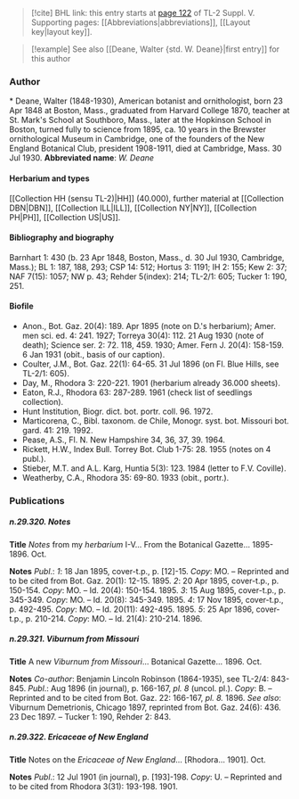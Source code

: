 > [!cite] BHL link: this entry starts at [page 122](https://www.biodiversitylibrary.org/page/33259168) of TL-2 Suppl. V.
> Supporting pages: [[Abbreviations|abbreviations]], [[Layout key|layout key]].

> [!example] See also [[Deane, Walter {std. W. Deane}|first entry]] for this author

### Author

\* Deane, Walter (1848-1930), American botanist and ornithologist, born 23 Apr 1848 at Boston, Mass., graduated from Harvard College 1870, teacher at St. Mark's School at Southboro, Mass., later at the Hopkinson School in Boston, turned fully to science from 1895, ca. 10 years in the Brewster ornithological Museum in Cambridge, one of the founders of the New England Botanical Club, president 1908-1911, died at Cambridge, Mass. 30 Jul 1930. 
**Abbreviated name**: *W. Deane*

#### Herbarium and types

[[Collection HH (sensu TL-2)|HH]] (40.000), further material at [[Collection DBN|DBN]], [[Collection ILL|ILL]], [[Collection NY|NY]], [[Collection PH|PH]], [[Collection US|US]].

#### Bibliography and biography

Barnhart 1: 430 (b. 23 Apr 1848, Boston, Mass., d. 30 Jul 1930, Cambridge, Mass.); BL 1: 187, 188, 293; CSP 14: 512; Hortus 3: 1191; IH 2: 155; Kew 2: 37; NAF 7(15): 1057; NW p. 43; Rehder 5(index): 214; TL-2/1: 605; Tucker 1: 190, 251.

#### Biofile

- Anon., Bot. Gaz. 20(4): 189. Apr 1895 (note on D.'s herbarium); Amer. men sci. ed. 4: 241. 1927; Torreya 30(4): 112. 21 Aug 1930 (note of death); Science ser. 2: 72. 118, 459. 1930; Amer. Fern J. 20(4): 158-159. 6 Jan 1931 (obit., basis of our caption).
- Coulter, J.M., Bot. Gaz. 22(1): 64-65. 31 Jul 1896 (on Fl. Blue Hills, see TL-2/1: 605).
- Day, M., Rhodora 3: 220-221. 1901 (herbarium already 36.000 sheets).
- Eaton, R.J., Rhodora 63: 287-289. 1961 (check list of seedlings collection).
- Hunt Institution, Biogr. dict. bot. portr. coll. 96. 1972.
- Marticorena, C., Bibl. taxonom. de Chile, Monogr. syst. bot. Missouri bot. gard. 41: 219. 1992.
- Pease, A.S., Fl. N. New Hampshire 34, 36, 37, 39. 1964.
- Rickett, H.W., Index Bull. Torrey Bot. Club 1-75: 28. 1955 (notes on 4 publ.).
- Stieber, M.T. and A.L. Karg, Huntia 5(3): 123. 1984 (letter to F.V. Coville).
- Weatherby, C.A., Rhodora 35: 69-80. 1933 (obit., portr.).

### Publications

##### n.29.320. Notes

**Title**
*Notes* from my *herbarium* I-V... From the Botanical Gazette... 1895-1896. Oct.

**Notes**
*Publ*.: *1*: 18 Jan 1895, cover-t.p., p. \[12\]-15. *Copy*: MO. – Reprinted and to be cited from Bot. Gaz. 20(1): 12-15. 1895.
*2*: 20 Apr 1895, cover-t.p., p. 150-154. *Copy*: MO. – Id. 20(4): 150-154. 1895.
*3*: 15 Aug 1895, cover-t.p., p. 345-349. *Copy*: MO. – Id. 20(8): 345-349. 1895.
*4*: 17 Nov 1895, cover-t.p., p. 492-495. *Copy*: MO. – Id. 20(11): 492-495. 1895.
*5*: 25 Apr 1896, cover-t.p., p. 210-214. *Copy*: MO. – Id. 21(4): 210-214. 1896.

##### n.29.321. Viburnum from Missouri

**Title**
A new *Viburnum from Missouri*... Botanical Gazette... 1896. Oct.

**Notes**
*Co-author*: Benjamin Lincoln Robinson (1864-1935), see TL-2/4: 843-845.
*Publ*.: Aug 1896 (in journal), p. 166-167, *pl. 8* (uncol. pl.). *Copy*: B. – Reprinted and to be cited from Bot. Gaz. 22: 166-167, *pl. 8.* 1896.
*See also*: Viburnum Demetrionis, Chicago 1897, reprinted from Bot. Gaz. 24(6): 436. 23 Dec 1897. – Tucker 1: 190, Rehder 2: 843.

##### n.29.322. Ericaceae of New England

**Title**
Notes on the *Ericaceae of New England*... \[Rhodora... 1901\]. Oct.

**Notes**
*Publ*.: 12 Jul 1901 (in journal), p. \[193\]-198. *Copy*: U. – Reprinted and to be cited from Rhodora 3(31): 193-198. 1901.

